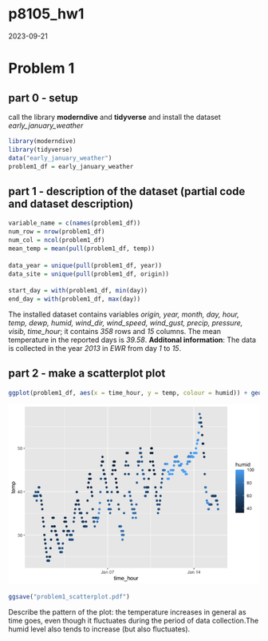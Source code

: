 p8105_hw1
================
2023-09-21

# Problem 1

## part 0 - setup

call the library **moderndive** and **tidyverse** and install the
dataset *early_january_weather*

``` r
library(moderndive)
library(tidyverse)
data("early_january_weather")
problem1_df = early_january_weather
```

## part 1 - description of the dataset (partial code and dataset description)

``` r
variable_name = c(names(problem1_df))
num_row = nrow(problem1_df)
num_col = ncol(problem1_df)
mean_temp = mean(pull(problem1_df, temp))

data_year = unique(pull(problem1_df, year))
data_site = unique(pull(problem1_df, origin))

start_day = with(problem1_df, min(day))
end_day = with(problem1_df, max(day))
```

The installed dataset contains variables *origin, year, month, day,
hour, temp, dewp, humid, wind_dir, wind_speed, wind_gust, precip,
pressure, visib, time_hour*; it contains *358* rows and *15* columns.
The mean temperature in the reported days is *39.58*. **Additonal
information**: The data is collected in the year *2013* in *EWR* from
day *1* to *15*.

## part 2 - make a scatterplot plot

``` r
ggplot(problem1_df, aes(x = time_hour, y = temp, colour = humid)) + geom_point()
```

![](p8105_hw1_tj2519_files/figure-gfm/unnamed-chunk-3-1.png)<!-- -->

``` r
ggsave("problem1_scatterplot.pdf")
```

Describe the pattern of the plot: the temperature increases in general
as time goes, even though it fluctuates during the period of data
collection.The humid level also tends to increase (but also fluctuates).
